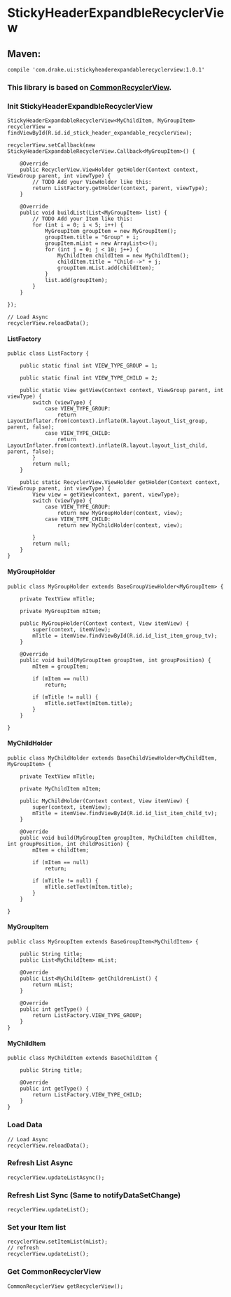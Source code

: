 # StickyHeaderExpandbleRecyclerView

## Maven:
    compile 'com.drake.ui:stickyheaderexpandablerecyclerview:1.0.1'

### This library is based on [CommonRecyclerView](https://github.com/BluesDragon/CommonRecyclerView).

### Init StickyHeaderExpandbleRecyclerView
    StickyHeaderExpandableRecyclerView<MyChildItem, MyGroupItem> recyclerView = findViewById(R.id.id_stick_header_expandable_recyclerView);
    
    recyclerView.setCallback(new StickyHeaderExpandableRecyclerView.Callback<MyGroupItem>() {
    
        @Override
        public RecyclerView.ViewHolder getHolder(Context context, ViewGroup parent, int viewType) {
            // TODO Add your ViewHolder like this:
            return ListFactory.getHolder(context, parent, viewType);
        }
    
        @Override
        public void buildList(List<MyGroupItem> list) {
            // TODO Add your Item like this:
            for (int i = 0; i < 5; i++) {
                MyGroupItem groupItem = new MyGroupItem();
                groupItem.title = "Group" + i;
                groupItem.mList = new ArrayList<>();
                for (int j = 0; j < 10; j++) {
                    MyChildItem childItem = new MyChildItem();
                    childItem.title = "Child-->" + j;
                    groupItem.mList.add(childItem);
                }
                list.add(groupItem);
            }
        }
    
    });
    
    // Load Async
    recyclerView.reloadData();

#### ListFactory
    public class ListFactory {
    
        public static final int VIEW_TYPE_GROUP = 1;
    
        public static final int VIEW_TYPE_CHILD = 2;
    
        public static View getView(Context context, ViewGroup parent, int viewType) {
            switch (viewType) {
                case VIEW_TYPE_GROUP:
                    return LayoutInflater.from(context).inflate(R.layout.layout_list_group, parent, false);
                case VIEW_TYPE_CHILD:
                    return LayoutInflater.from(context).inflate(R.layout.layout_list_child, parent, false);
            }
            return null;
        }
    
        public static RecyclerView.ViewHolder getHolder(Context context, ViewGroup parent, int viewType) {
            View view = getView(context, parent, viewType);
            switch (viewType) {
                case VIEW_TYPE_GROUP:
                    return new MyGroupHolder(context, view);
                case VIEW_TYPE_CHILD:
                    return new MyChildHolder(context, view);
    
            }
            return null;
        }
    }

#### MyGroupHolder
    public class MyGroupHolder extends BaseGroupViewHolder<MyGroupItem> {
    
        private TextView mTitle;
    
        private MyGroupItem mItem;
    
        public MyGroupHolder(Context context, View itemView) {
            super(context, itemView);
            mTitle = itemView.findViewById(R.id.id_list_item_group_tv);
        }
    
        @Override
        public void build(MyGroupItem groupItem, int groupPosition) {
            mItem = groupItem;

            if (mItem == null)
                return;
    
            if (mTitle != null) {
                mTitle.setText(mItem.title);
            }
        }
    
    }
    
#### MyChildHolder
    public class MyChildHolder extends BaseChildViewHolder<MyChildItem, MyGroupItem> {
    
        private TextView mTitle;
    
        private MyChildItem mItem;
    
        public MyChildHolder(Context context, View itemView) {
            super(context, itemView);
            mTitle = itemView.findViewById(R.id.id_list_item_child_tv);
        }
    
        @Override
        public void build(MyGroupItem groupItem, MyChildItem childItem, int groupPosition, int childPosition) {
            mItem = childItem;
    
            if (mItem == null)
                return;
    
            if (mTitle != null) {
                mTitle.setText(mItem.title);
            }
        }
    
    }

#### MyGroupItem
    public class MyGroupItem extends BaseGroupItem<MyChildItem> {

        public String title;
        public List<MyChildItem> mList;

        @Override
        public List<MyChildItem> getChildrenList() {
            return mList;
        }

        @Override
        public int getType() {
            return ListFactory.VIEW_TYPE_GROUP;
        }
    }

#### MyChildItem
    public class MyChildItem extends BaseChildItem {
    
        public String title;
    
        @Override
        public int getType() {
            return ListFactory.VIEW_TYPE_CHILD;
        }
    }

### Load Data
    // Load Async
    recyclerView.reloadData();

### Refresh List Async
    recyclerView.updateListAsync();

### Refresh List Sync (Same to notifyDataSetChange)
    recyclerView.updateList();

### Set your Item list
    recyclerView.setItemList(mList);
    // refresh
    recyclerView.updateList();

### Get CommonRecyclerView
    CommonRecyclerView getRecyclerView();
